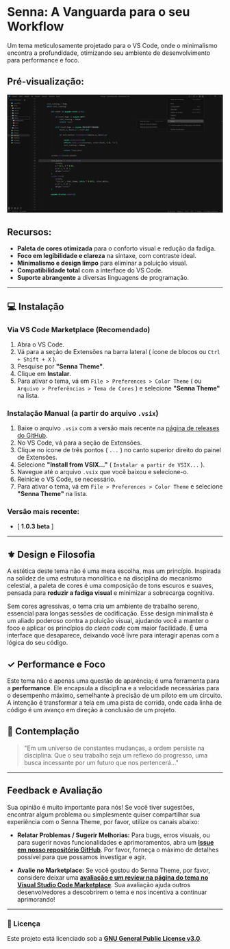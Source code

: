 # Senna: A Vanguarda para o seu Workflow

Um tema meticulosamente projetado para o VS Code, onde o minimalismo encontra a profundidade, otimizando seu ambiente de desenvolvimento para performance e foco.

## Pré-visualização:

![Pré-visualização do Tema Senna](https://github.com/vitorvxj/Senna-Theme/blob/main/images/senna-theme-interface.png?raw=true)

## Recursos:

-   **Paleta de cores otimizada** para o conforto visual e redução da fadiga.
-   **Foco em legibilidade e clareza** na sintaxe, com contraste ideal.
-   **Minimalismo e design limpo** para eliminar a poluição visual.
-   **Compatibilidade total** com a interface do VS Code.
-   **Suporte abrangente** a diversas linguagens de programação.

---

## 💻 Instalação

### Via VS Code Marketplace (Recomendado)

1.  Abra o VS Code.
2.  Vá para a seção de Extensões na barra lateral ( ícone de blocos ou `Ctrl + Shift + X` ).
3.  Pesquise por **"Senna Theme"**.
4.  Clique em **Instalar**.
5.  Para ativar o tema, vá em `File > Preferences > Color Theme` ( ou `Arquivo > Preferências > Tema de Cores` ) e selecione **"Senna Theme"** na lista.

### Instalação Manual (a partir do arquivo `.vsix`)

1.  Baixe o arquivo `.vsix` com a versão mais recente na [página de releases do GitHub](https://github.com/vitorvxj/Senna-Theme/releases).
2.  No VS Code, vá para a seção de Extensões.
3.  Clique no ícone de três pontos ( `...` ) no canto superior direito do painel de Extensões.
4.  Selecione **"Install from VSIX..."** ( `Instalar a partir de VSIX...` ).
5.  Navegue até o arquivo `.vsix` que você baixou e selecione-o.
6.  Reinicie o VS Code, se necessário.
7.  Para ativar o tema, vá em `File > Preferences > Color Theme` e selecione **"Senna Theme"** na lista.

### Versão mais recente:

- [ **1.0.3 beta** ]

---

## ⚜ Design e Filosofia

A estética deste tema não é uma mera escolha, mas um princípio. Inspirada na solidez de uma estrutura monolítica e na disciplina do mecanismo celestial, a paleta de cores é uma composição de tons escuros e suaves, pensada para **reduzir a fadiga visual** e minimizar a sobrecarga cognitiva.

Sem cores agressivas, o tema cria um ambiente de trabalho sereno, essencial para longas sessões de codificação. Esse design minimalista é um aliado poderoso contra a poluição visual, ajudando você a manter o foco e aplicar os princípios do _clean code_ com maior facilidade. É uma interface que desaparece, deixando você livre para interagir apenas com a lógica do seu código.

## ✓ Performance e Foco

Este tema não é apenas uma questão de aparência; é uma ferramenta para a **performance**. Ele encapsula a disciplina e a velocidade necessárias para o desempenho máximo, semelhante à precisão de um piloto em um circuito. A intenção é transformar a tela em uma pista de corrida, onde cada linha de código é um avanço em direção à conclusão de um projeto.

## 🌌 Contemplação

> "Em um universo de constantes mudanças, a ordem persiste na disciplina. Que o seu trabalho seja um reflexo do progresso, uma busca incessante por um futuro que nos pertencerá..."

---

## Feedback e Avaliação

Sua opinião é muito importante para nós! Se você tiver sugestões, encontrar algum problema ou simplesmente quiser compartilhar sua experiência com o Senna Theme, por favor, utilize os canais abaixo:

* **Relatar Problemas / Sugerir Melhorias:**
    Para bugs, erros visuais, ou para sugerir novas funcionalidades e aprimoramentos, abra um **[Issue em nosso repositório GitHub](https://github.com/vitorvxj/Senna-Theme/issues)**. Por favor, forneça o máximo de detalhes possível para que possamos investigar e agir.

* **Avalie no Marketplace:**
    Se você gostou do Senna Theme, por favor, considere deixar uma **[avaliação e um review na página do tema no Visual Studio Code Marketplace](https://marketplace.visualstudio.com/items?itemName=vitorvxj.senna-theme&ssr=false#review-details)**. Sua avaliação ajuda outros desenvolvedores a descobrirem o tema e nos incentiva a continuar aprimorando!

---

### 📜 Licença

Este projeto está licenciado sob a **[GNU General Public License v3.0](LICENSE.md)**.





